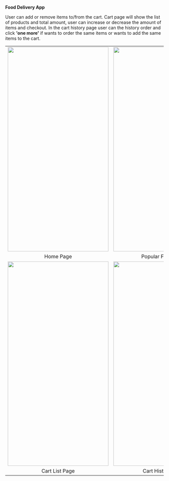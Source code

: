 <b> Food Delivery App</b>
<p>User can add or remove items to/from the cart. Cart page will show the list of products and total amount, user can increase or decrease the amount of items and checkout. In the cart history page user can the history order and click <b>'one more'</b> if wants to order the same items or wants to add the same items to the cart. 

<table align ="center">
<tr>
<td><img src="https://user-images.githubusercontent.com/57865985/209585394-e405c2f9-d277-4611-9a8c-b0576817cc1b.png" height=650 width=320></td>
<td><img src="https://user-images.githubusercontent.com/57865985/209585398-32f20c0f-11b7-400b-8818-69d12ee89666.png" height=650 width=320></td>
<td><img src="https://user-images.githubusercontent.com/57865985/209585803-759ffa7b-6975-40a6-bac6-03ed95a920ac.png" height=650 width=320></td>
</tr>
<tr>
<td align="center">Home Page</td>
<td align="center">Popular Food Page</td>
<td align="center">Recommended Food Page</td>
</tr>
<tr>
<td><img src="https://user-images.githubusercontent.com/57865985/209585807-35697ed4-a843-442b-8abd-7d7260e7f7e4.png" height=650 width=320></td>
<td><img src="https://user-images.githubusercontent.com/57865985/209585810-a395b9ae-7ca6-4b1f-a6f2-d84b73a09a99.png" height=650 width=320></td>

</tr>

<tr>
<td align="center">Cart List Page</td>
<td align="center">Cart History Page</td>
</tr>
</table>

